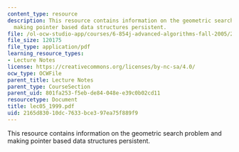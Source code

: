 ```yaml
---
content_type: resource
description: This resource contains information on the geometric search problem and
  making pointer based data structures persistent.
file: /ol-ocw-studio-app/courses/6-854j-advanced-algorithms-fall-2005/2165d83010dc7633bce397ea75f889f9_lec05_1999.pdf
file_size: 120175
file_type: application/pdf
learning_resource_types:
- Lecture Notes
license: https://creativecommons.org/licenses/by-nc-sa/4.0/
ocw_type: OCWFile
parent_title: Lecture Notes
parent_type: CourseSection
parent_uid: 801fa253-f5eb-de84-048e-e39c0b02cd11
resourcetype: Document
title: lec05_1999.pdf
uid: 2165d830-10dc-7633-bce3-97ea75f889f9
---
```

This resource contains information on the geometric search problem and making pointer based data structures persistent.